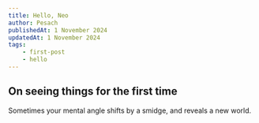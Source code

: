 ```yaml
---
title: Hello, Neo
author: Pesach
publishedAt: 1 November 2024
updatedAt: 1 November 2024
tags:
    - first-post
    - hello
---
```


## On seeing things for the first time

Sometimes your mental angle shifts by a smidge, and reveals a new world.
